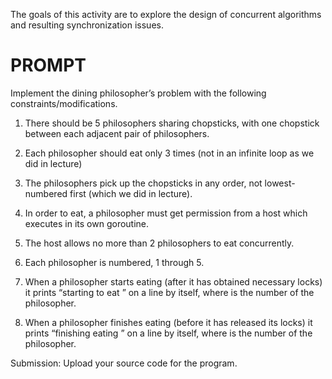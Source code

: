 The goals of this activity are to explore the design of concurrent algorithms and resulting synchronization issues.

# PROMPT
Implement the dining philosopher’s problem with the following constraints/modifications.

1. There should be 5 philosophers sharing chopsticks, with one chopstick between each adjacent pair of philosophers.

2. Each philosopher should eat only 3 times (not in an infinite loop as we did in lecture)

3. The philosophers pick up the chopsticks in any order, not lowest-numbered first (which we did in lecture).

4. In order to eat, a philosopher must get permission from a host which executes in its own goroutine.

5. The host allows no more than 2 philosophers to eat concurrently.

6. Each philosopher is numbered, 1 through 5.

7. When a philosopher starts eating (after it has obtained necessary locks) it prints “starting to eat <number>” on a line by itself, where <number> is the number of the philosopher.

8. When a philosopher finishes eating (before it has released its locks) it prints “finishing eating <number>” on a line by itself, where <number> is the number of the philosopher.

Submission: Upload your source code for the program.
